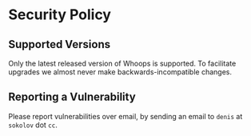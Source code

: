 # Security Policy

## Supported Versions

Only the latest released version of Whoops is supported.
To facilitate upgrades we almost never make backwards-incompatible changes.

## Reporting a Vulnerability

Please report vulnerabilities over email, by sending an email to `denis` at `sokolov` dot `cc`.
